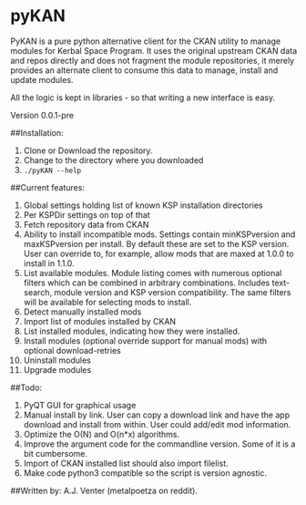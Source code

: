# pyKAN
PyKAN is a pure python alternative client for the CKAN utility to manage modules for Kerbal Space Program.
It uses the original upstream CKAN data and repos directly and does not fragment the module repositories,
it merely provides an alternate client to consume this data to manage, install and update modules.

All the logic is kept in libraries - so that writing a new interface is easy.

Version 0.0.1-pre

##Installation:
1. Clone or Download the repository.
2. Change to the directory where you downloaded
3. `./pyKAN --help`

##Current features:
1. Global settings holding list of known KSP installation directories
2. Per KSPDir settings on top of that
3. Fetch repository data from CKAN
4. Ability to install incompatible mods. Settings contain minKSPversion and maxKSPversion per install. By default these are set to the KSP version. User can override to, for example, allow mods that are maxed at 1.0.0 to install in 1.1.0.
5. List available modules. Module listing comes with numerous optional filters which can be combined in arbitrary combinations. Includes text-search, module version and KSP version compatibility. The same filters will be available for selecting mods to install.
6. Detect manually installed mods
7. Import list of modules installed by CKAN
8. List installed modules, indicating how they were installed. 
9. Install modules (optional override support for manual mods) with optional download-retries
10. Uninstall modules
11. Upgrade modules

##Todo:
1. PyQT GUI for graphical usage
2. Manual install by link. User can copy a download link and have the app download and install from within. User could add/edit mod information.
3. Optimize the O(N) and O(n*x) algorithms.
4. Improve the argument code for the commandline version. Some of it is a bit cumbersome.
5. Import of CKAN installed list should also import filelist.
6. Make code python3 compatible so the script is version agnostic.


##Written by:
A.J. Venter (metalpoetza on reddit).
